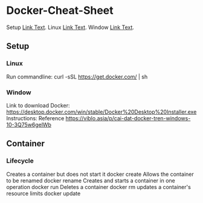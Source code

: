 # Docker-Cheat-Sheet
Setup [Link Text](#Setup).
Linux [Link Text](#Linux).
Window [Link Text](#Window).


## Setup
### Linux
Run commandline: 
    curl -sSL https://get.docker.com/ | sh
### Window
Link to download Docker: 
    https://desktop.docker.com/win/stable/Docker%20Desktop%20Installer.exe
    Instructions: Reference https://viblo.asia/p/cai-dat-docker-tren-windows-10-3Q75w6gelWb

## Container
### Lifecycle
Creates a container but does not start it
    docker create 
Allows the container to be renamed
    docker rename 
Creates and starts a container in one operation
    docker run 
Deletes a container
    docker rm 
updates a container's resource limits
    docker update 
